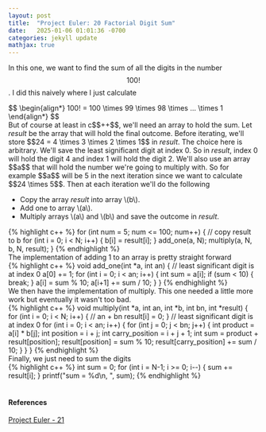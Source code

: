 ```yaml
---
layout: post
title:  "Project Euler: 20 Factorial Digit Sum"
date:   2025-01-06 01:01:36 -0700
categories: jekyll update
mathjax: true
---
```

In this one, we want to find the sum of all the digits in the number $$100!$$. I did this naively where I just calculate 
<div>
	$$
	\begin{align*}
	 100! = 100 \times 99 \times 98 \times ... \times 1
	\end{align*}
	$$
</div>
But of course at least in c$$++$$, we'll need an array to hold the sum. Let <i>result</i> be the array that will hold the final outcome. Before iterating, we'll store $$24 = 4 \times 3 \times 2 \times 1$$ in <i>result</i>. The choice here is arbitrary. We'll save the least significant digit at index 0. So in <i>result</i>, index 0 will hold the digit 4 and index 1 will hold the digit 2. We'll also use an array $$a$$ that will hold the number we're going to multiply with. So for example $$a$$ will be 5 in the next iteration since we want to calculate $$24 \times 5$$. Then at each iteration we'll do the following
<ul>
	<li>Copy the array <i>result</i> into array \(b\).</li>
	<li>Add one to array \(a\).</li>
	<li>Multiply arrays \(a\) and \(b\) and save the outcome in <i>result</i>.</li>
</ul>
<!------------------------------------------------------------------------------------>
{% highlight c++ %}
for (int num = 5; num <= 100; num++) {
    // copy result to b
    for (int i = 0; i < N; i++) {
        b[i] = result[i];
    }
    add_one(a, N);
    multiply(a, N, b, N, result);
}
{% endhighlight %}
<!------------------------------------------------------------------------------------>
<br>
The implementation of adding 1 to an array is pretty straight forward
<br>
<!------------------------------------------------------------------------------------>
{% highlight c++ %}
void add_one(int *a, int an) {
    // least significant digit is at index 0
    a[0] += 1;
    for (int i = 0; i < an; i++) {
        int sum = a[i];
        if (sum < 10) {
            break;
        }
        a[i] = sum % 10;
        a[i+1] += sum / 10;
    }
}
{% endhighlight %}
<!------------------------------------------------------------------------------------>
<br>
We then have the implementation of multiply. This one needed a little more work but eventually it wasn't too bad.
<br>
<!------------------------------------------------------------------------------------>
{% highlight c++ %}
void multiply(int *a, int an, int *b, int bn, int *result) {
    for (int i = 0; i < N; i++) { // an + bn
        result[i] = 0;
    }
    // least significant digit is at index 0
    for (int i = 0; i < an; i++) {
        for (int j = 0; j < bn; j++) {
            int product = a[i] * b[j];
            int position = i + j;
            int carry_position = i + j + 1;
            int sum = product + result[position];
            result[position] = sum % 10;
            result[carry_position] += sum / 10;
        }
    }
}
{% endhighlight %}
<!------------------------------------------------------------------------------------>
<br>
Finally, we just need to sum the digits
<br>
<!------------------------------------------------------------------------------------>
{% highlight c++ %}
int sum = 0;
for (int i = N-1; i >= 0; i--) {
	sum += result[i];
}
printf("sum = %d\n, ", sum);
{% endhighlight %}
<br>
<br>
<!------------------------------------------------------------------------------------>
<h4><b>References</b></h4>
<a href="https://projecteuler.net/problem=21">Project Euler - 21</a>
<br>
<br>


